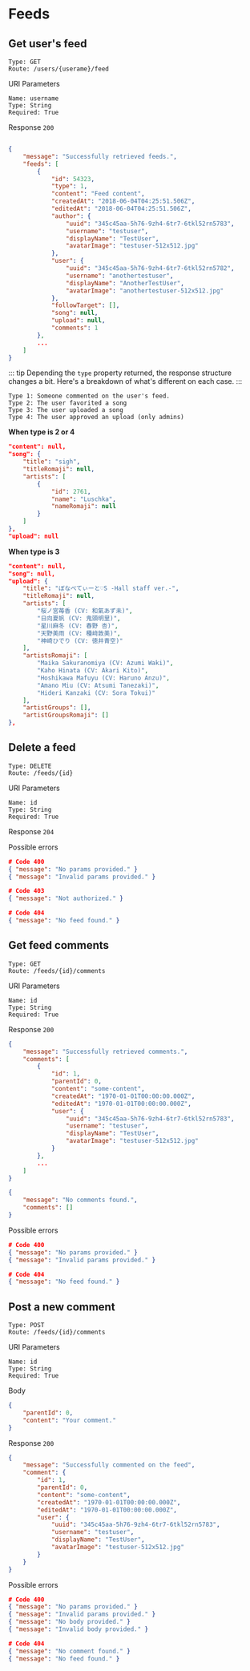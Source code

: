 # Feeds

## Get user's feed

```
Type: GET
Route: /users/{userame}/feed
```

URI Parameters
```
Name: username
Type: String
Required: True
```

Response `200`
```json

{
	"message": "Successfully retrieved feeds.",
	"feeds": [
		{
			"id": 54323,
			"type": 1,
			"content": "Feed content",
			"createdAt": "2018-06-04T04:25:51.506Z",
			"editedAt": "2018-06-04T04:25:51.506Z",
			"author": {
				"uuid": "345c45aa-5h76-9zh4-6tr7-6tkl52rn5783",
				"username": "testuser",
				"displayName": "TestUser",
				"avatarImage": "testuser-512x512.jpg"
			},
			"user": {
				"uuid": "345c45aa-5h76-9zh4-6tr7-6tkl52rn5782",
				"username": "anothertestuser",
				"displayName": "AnotherTestUser",
				"avatarImage": "anothertestuser-512x512.jpg"
			},
			"followTarget": [],
			"song": null,
			"upload": null,
			"comments": 1
		},
		...
	]
}
```
::: tip
Depending the `type` property returned, the response structure changes a bit. Here's a breakdown of what's different on each case.
:::

```
Type 1: Someone commented on the user's feed.
Type 2: The user favorited a song
Type 3: The user uploaded a song
Type 4: The user approved an upload (only admins)
```

**When type is 2 or 4**

```json
"content": null,
"song": {
	"title": "sigh",
	"titleRomaji": null,
	"artists": [
		{
			"id": 2761,
			"name": "Luschka",
			"nameRomaji": null
		}
	]
},
"upload": null
```

**When type is 3**

```json
"content": null,
"song": null,
"upload": {
	"title": "ぼなぺてぃーと♡S -Hall staff ver.-",
	"titleRomaji": null,
	"artists": [
		"桜ノ宮苺香 (CV: 和氣あず未)",
		"日向夏帆 (CV: 鬼頭明里)",
		"星川麻冬 (CV: 春野 杏)",
		"天野美雨 (CV: 種﨑敦美)",
		"神崎ひでり (CV: 徳井青空)"
	],
	"artistsRomaji": [
		"Maika Sakuranomiya (CV: Azumi Waki)",
		"Kaho Hinata (CV: Akari Kito)",
		"Hoshikawa Mafuyu (CV: Haruno Anzu)",
		"Amano Miu (CV: Atsumi Tanezaki)",
		"Hideri Kanzaki (CV: Sora Tokui)"
	],
	"artistGroups": [],
	"artistGroupsRomaji": []
},
```


## Delete a feed

```
Type: DELETE
Route: /feeds/{id}
```

URI Parameters
```
Name: id
Type: String
Required: True
```

Response `204`

Possible errors

```json
# Code 400
{ "message": "No params provided." }
{ "message": "Invalid params provided." }

# Code 403
{ "message": "Not authorized." }

# Code 404
{ "message": "No feed found." }
```

## Get feed comments

```
Type: GET
Route: /feeds/{id}/comments
```

URI Parameters
```
Name: id
Type: String
Required: True
```

Response `200`

```json
{
	"message": "Successfully retrieved comments.",
	"comments": [
		{
			"id": 1,
			"parentId": 0,
			"content": "some-content",
			"createdAt": "1970-01-01T00:00:00.000Z",
			"editedAt": "1970-01-01T00:00:00.000Z",
			"user": {
				"uuid": "345c45aa-5h76-9zh4-6tr7-6tkl52rn5783",
				"username": "testuser",
				"displayName": "TestUser",
				"avatarImage": "testuser-512x512.jpg"
			}
		},
		...
	]
}

{
	"message": "No comments found.",
	"comments": []
}
```

Possible errors

```json
# Code 400
{ "message": "No params provided." }
{ "message": "Invalid params provided." }

# Code 404
{ "message": "No feed found." }
```

## Post a new comment

```
Type: POST
Route: /feeds/{id}/comments
```

URI Parameters
```
Name: id
Type: String
Required: True
```

Body
```json
{
	"parentId": 0,
	"content": "Your comment."
}
```

Response `200`
```json
{
	"message": "Successfully commented on the feed",
	"comment": {
		"id": 1,
		"parentId": 0,
		"content": "some-content",
		"createdAt": "1970-01-01T00:00:00.000Z",
		"editedAt": "1970-01-01T00:00:00.000Z",
		"user": {
			"uuid": "345c45aa-5h76-9zh4-6tr7-6tkl52rn5783",
			"username": "testuser",
			"displayName": "TestUser",
			"avatarImage": "testuser-512x512.jpg"
		}
	}
}
```

Possible errors

```json
# Code 400
{ "message": "No params provided." }
{ "message": "Invalid params provided." }
{ "message": "No body provided." }
{ "message": "Invalid body provided." }

# Code 404
{ "message": "No comment found." }
{ "message": "No feed found." }
```
